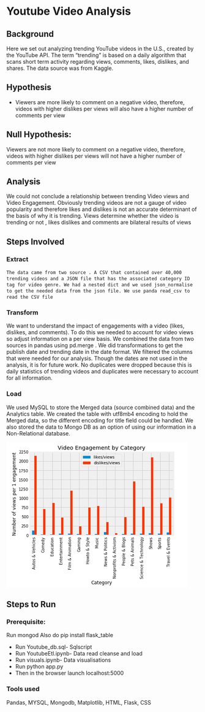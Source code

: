 
# Youtube Video Analysis
## Background

Here we set out analyzing trending YouTube videos in the U.S., created by the YouTube API. The term “trending” is based on a daily algorithm that scans short term activity regarding views, comments, likes, dislikes, and shares. The data source was from Kaggle.

## Hypothesis

* Viewers are more likely to comment on a negative video, therefore, videos with higher dislikes per views will also have a higher number of comments per view
## Null Hypothesis:

Viewers are not more likely to comment on a negative video, therefore, videos with higher dislikes per views will not have a higher number of comments per view

## Analysis
We could not conclude a relationship between trending Video views and Video Engagement. Obviously trending videos are not a gauge of video popularity and therefore likes and dislikes is not an accurate determinant of the basis of why it is trending. Views determine whether the video is trending or not , likes dislikes and comments are bilateral results of views

## Steps Involved

### Extract 

    The data came from two source . A CSV that contained over 40,000 trending videos and a JSON file that has the associated category ID tag for video genre. We had a nested dict and we used json_normalise to get the needed data from the json file. We use panda read_csv to read the CSV file

### Transform 

We want to understand the impact of engagements with a video (likes, dislikes, and comments). To do this we needed to account for video views so adjust information on a per view basis.
We combined the data from two sources in pandas using pd.merge . We did transformations to get the publish date and trending date in the date format. We filtered the columns that were needed for our analysis. Though the dates are not used in the analysis, it is for future work. No duplicates were dropped because this is daily statistics of trending videos and duplicates were necessary to account for all information.

### Load 
 We used MySQL to store the Merged data (source combined data) and the Analytics table. We created the table with utf8mb4 encoding to hold the Merged data, so the different encoding for title field could be handled. We also stored the data to Mongo DB as an option of using our information in a Non-Relational database.

![Visualisations](BarChart2.png)

## Steps to Run 

### Prerequisite: 
Run mongod Also do pip install flask_table

* Run Youtube_db.sql- Sqlscript 
* Run YoutubeEtl.ipynb- Data read cleanse and load 
* Run visuals.ipynb- Data visualisations 
* Run python app.py 
* Then in the browser launch localhost:5000

### Tools used
 Pandas, MYSQL, Mongodb, Matplotlib, HTML, Flask, CSS
